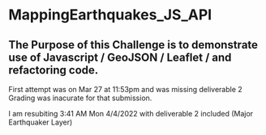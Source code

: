 # MappingEarthquakes_JS_API
## The Purpose of this Challenge is to demonstrate use of Javascript / GeoJSON / Leaflet / and refactoring code.

First attempt was on Mar 27 at 11:53pm and was missing deliverable 2
Grading was inacurate for that submission.

I am resubiting 3:41 AM Mon 4/4/2022 with deliverable 2 included (Major Earthquaker Layer)
